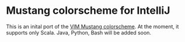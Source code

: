 # Mustang colorscheme for IntelliJ

This is an inital port of the [VIM Mustang
colorscheme](http://hcalves.deviantart.com/art/Mustang-Vim-Colorscheme-98974484). At the moment, it supports only Scala. Java, Python, Bash will be added soon.
